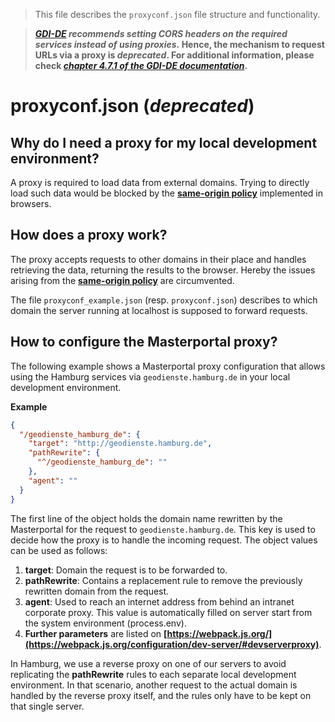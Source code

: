 >This file describes the `proxyconf.json` file structure and functionality.

>**_[GDI-DE](https://www.gdi-de.org/en) recommends setting CORS headers on the required services instead of using proxies._ Hence, the mechanism to request URLs via a proxy is _deprecated_. For additional information, please check _[chapter 4.7.1 of the GDI-DE documentation](https://www.gdi-de.org/download/AK_Geodienste_Architektur_GDI-DE_Bereitstellung_Darstellungsdienste.pdf)_.**

# proxyconf.json (_deprecated_)

## Why do I need a proxy for my local development environment?

A proxy is required to load data from external domains. Trying to directly load such data would be blocked by the **[same-origin policy](https://de.wikipedia.org/wiki/Same-Origin-Policy)** implemented in browsers.

## How does a proxy work?

The proxy accepts requests to other domains in their place and handles retrieving the data, returning the results to the browser. Hereby the issues arising from the **[same-origin policy](https://de.wikipedia.org/wiki/Same-Origin-Policy)** are circumvented.

The file `proxyconf_example.json` (resp. `proxyconf.json`) describes to which domain the server running at localhost is supposed to forward requests.

## How to configure the Masterportal proxy?

The following example shows a Masterportal proxy configuration that allows using the Hamburg services via `geodienste.hamburg.de` in your local development environment.

**Example**
```json
{
  "/geodienste_hamburg_de": {
    "target": "http://geodienste.hamburg.de",
    "pathRewrite": {
      "^/geodienste_hamburg_de": ""
    },
    "agent": ""
  }
}
```

The first line of the object holds the domain name rewritten by the Masterportal for the request to `geodienste.hamburg.de`. This key is used to decide how the proxy is to handle the incoming request. The object values can be used as follows:

1. **target**: Domain the request is to be forwarded to.
2. **pathRewrite**: Contains a replacement rule to remove the previously rewritten domain from the request.
3. **agent**: Used to reach an internet address from behind an intranet corporate proxy. This value is automatically filled on server start from the system environment (process.env).
4. **Further parameters** are listed on **[https://webpack.js.org/](https://webpack.js.org/configuration/dev-server/#devserverproxy)**.

In Hamburg, we use a reverse proxy on one of our servers to avoid replicating the **pathRewrite** rules to each separate local development environment. In that scenario, another request to the actual domain is handled by the reverse proxy itself, and the rules only have to be kept on that single server.
